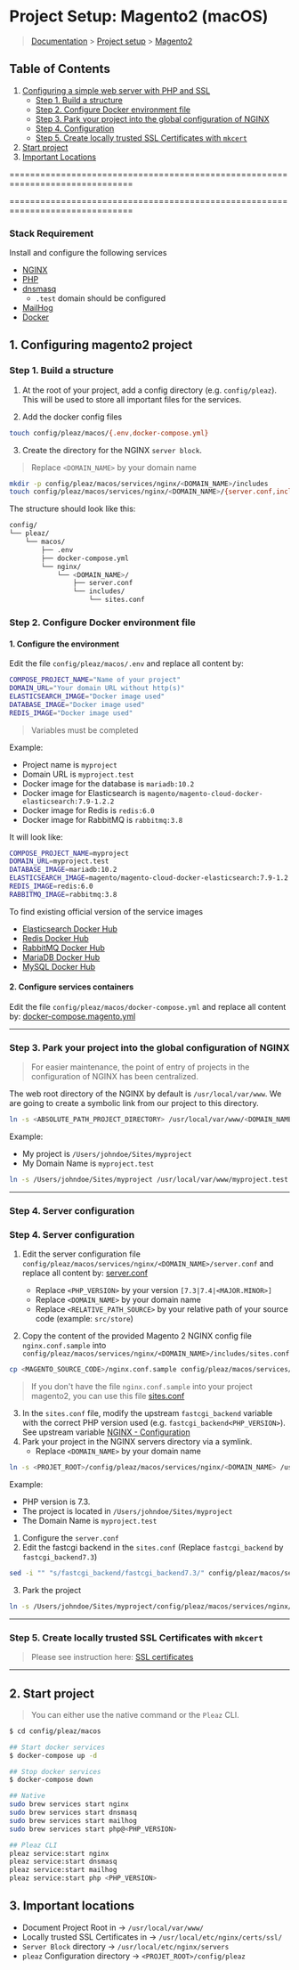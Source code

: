 # Project Setup: Magento2 (macOS)

> [Documentation](../../../../readme.md) > [Project setup](../../../readme.md) > [Magento2](magento2.md)

## Table of Contents
1. [Configuring a simple web server with PHP and SSL](#markdown-header-1-configuring-a-simple-web-server-with-php-fpm-and-ssl)
    * [Step 1. Build a structure](#markdown-header-step-1-build-a-structure)
    * [Step 2. Configure Docker environment file](#markdown-header-step-2-configure-docker-environment-file)
    * [Step 3. Park your project into the global configuration of NGINX](#markdown-header-step-3-park-your-project-into-global-configuration-of-nginx)
    * [Step 4. Configuration](#markdown-header-step-4-configuration)
    * [Step 5. Create locally trusted SSL Certificates with `mkcert`](#markdown-header-step-5-create-locally-trusted-ssl-certificates-with-mkcert)
2. [Start project](#markdown-header-2-start-project)
3. [Important Locations](#markdown-header-3-important-locations)

==============================================================================

==============================================================================

### Stack Requirement
Install and configure the following services

- [NGINX](../../../../installation/macos/nginx.md)
- [PHP](../../../../installation/macos/php.md)
- [dnsmasq](../../../../installation/macos/dnsmasq.md)
  - `.test` domain should be configured
- [MailHog](../../../../installation/macos/mailhog.md)
- [Docker](../../../../installation/macos/docker.md)

## 1. Configuring magento2 project

### Step 1. Build a structure

1. At the root of your project, add a config directory (e.g. `config/pleaz`). This will be used to store all important files for the services.

2. Add the docker config files
```bash
touch config/pleaz/macos/{.env,docker-compose.yml}
```

3. Create the directory for the NGINX `server block`.

> Replace `<DOMAIN_NAME>` by your domain name

```bash
mkdir -p config/pleaz/macos/services/nginx/<DOMAIN_NAME>/includes
touch config/pleaz/macos/services/nginx/<DOMAIN_NAME>/{server.conf,includes/sites.conf}
```

The structure should look like this:
```bash
config/
└── pleaz/
    └── macos/
        ├── .env
      	├── docker-compose.yml
        └── nginx/
            └── <DOMAIN_NAME>/
                ├── server.conf
                └── includes/
                    └── sites.conf
```

### Step 2. Configure Docker environment file

#### 1. Configure the environment

Edit the file `config/pleaz/macos/.env` and replace all content by:

```bash
COMPOSE_PROJECT_NAME="Name of your project"
DOMAIN_URL="Your domain URL without http(s)"
ELASTICSEARCH_IMAGE="Docker image used"
DATABASE_IMAGE="Docker image used"
REDIS_IMAGE="Docker image used"
```

> Variables must be completed


Example:
- Project name is `myproject`
- Domain URL is `myproject.test`
- Docker image for the database is `mariadb:10.2`
- Docker image for Elasticsearch is `magento/magento-cloud-docker-elasticsearch:7.9-1.2.2`
- Docker image for Redis is `redis:6.0`
- Docker image for RabbitMQ is `rabbitmq:3.8`

It will look like:

```bash
COMPOSE_PROJECT_NAME=myproject
DOMAIN_URL=myproject.test
DATABASE_IMAGE=mariadb:10.2
ELASTICSEARCH_IMAGE=magento/magento-cloud-docker-elasticsearch:7.9-1.2.2
REDIS_IMAGE=redis:6.0
RABBITMQ_IMAGE=rabbitmq:3.8
```

To find existing official version of the service images

- [Elasticsearch Docker Hub](https://hub.docker.com/r/magento/magento-cloud-docker-elasticsearch/tags?page=1&ordering=last_updated)
- [Redis Docker Hub](https://hub.docker.com/_/redis?tab=tags&page=1&ordering=last_updated)
- [RabbitMQ Docker Hub](https://hub.docker.com/_/rabbitmq?tab=tags&page=1&ordering=last_updated)
- [MariaDB Docker Hub](https://hub.docker.com/_/mariadb?tab=tags&page=1&ordering=last_updated)
- [MySQL Docker Hub](https://hub.docker.com/_/mysql?tab=tags&page=1&ordering=last_updated)


#### 2. Configure services containers

Edit the file `config/pleaz/macos/docker-compose.yml` and replace all content by: [docker-compose.magento.yml](../../../../stubs/docker/macos/docker-compose.magento.yml)

---

### Step 3. Park your project into the global configuration of NGINX

> For easier maintenance, the point of entry of projects in the configuration of NGINX has been centralized.

The web root directory of the NGINX by default is `/usr/local/var/www`. We are going to create a symbolic link from our project to this directory.

```bash
ln -s <ABSOLUTE_PATH_PROJECT_DIRECTORY> /usr/local/var/www/<DOMAIN_NAME>
```

Example:
- My project is `/Users/johndoe/Sites/myproject`
- My Domain Name is `myproject.test`

```bash
ln -s /Users/johndoe/Sites/myproject /usr/local/var/www/myproject.test
```

---

### Step 4. Server configuration

### Step 4. Server configuration

1. Edit the server configuration file `config/pleaz/macos/services/nginx/<DOMAIN_NAME>/server.conf` and replace all content by: [server.conf](../../../../stubs/nginx/context/servers/default/server.conf)

	- Replace `<PHP_VERSION>` by your version `[7.3|7.4|<MAJOR.MINOR>]`
	- Replace `<DOMAIN_NAME>` by your domain name
	- Replace `<RELATIVE_PATH_SOURCE>` by your relative path of your source code (example: `src/store`)
2. Copy the content of the provided Magento 2 NGINX config file `nginx.conf.sample` into `config/pleaz/macos/services/nginx/<DOMAIN_NAME>/includes/sites.conf`
```bash
cp <MAGENTO_SOURCE_CODE>/nginx.conf.sample config/pleaz/macos/services/nginx/<DOMAIN_NAME>/includes/sites.conf
```
> If you don't have the file `nginx.conf.sample` into your project magento2, you can use this file [sites.conf](../../../../stubs/nginx/context/servers/magento2/includes/sites.conf)

3. In the `sites.conf` file, modify the upstream `fastcgi_backend` variable with the correct PHP version used (e.g. `fastcgi_backend<PHP_VERSION>`). See upstream variable [NGINX - Configuration](../../../../configuration/services/nginx.md)
4. Park your project in the NGINX servers directory via a symlink.
	- Replace `<DOMAIN_NAME>` by your domain name

```bash
ln -s <PROJET_ROOT>/config/pleaz/macos/services/nginx/<DOMAIN_NAME> /usr/local/etc/nginx/servers/
```

Example:

- PHP version is 7.3.
- The project is located in `/Users/johndoe/Sites/myproject`
- The Domain Name is `myproject.test`

1. Configure the `server.conf`
2. Edit the fastcgi backend in the `sites.conf` (Replace `fastcgi_backend` by `fastcgi_backend7.3`)

```bash
sed -i "" "s/fastcgi_backend/fastcgi_backend7.3/" config/pleaz/macos/services/nginx/<DOMAIN_NAME>/includes/sites.conf
```
3. Park the project
```bash
ln -s /Users/johndoe/Sites/myproject/config/pleaz/macos/services/nginx/myproject.test /usr/local/etc/nginx/servers/
```

---

### Step 5. Create locally trusted SSL Certificates with `mkcert`

> Please see instruction here: [SSL certificates](../../../../procedure/ssl-certificates.md)

---

## 2. Start project

> You can either use the native command or the `Pleaz` CLI.

```bash
$ cd config/pleaz/macos

## Start docker services
$ docker-compose up -d

## Stop docker services
$ docker-compose down

## Native
sudo brew services start nginx
sudo brew services start dnsmasq
sudo brew services start mailhog
sudo brew services start php@<PHP_VERSION>

## Pleaz CLI
pleaz service:start nginx
pleaz service:start dnsmasq
pleaz service:start mailhog
pleaz service:start php <PHP_VERSION>
```

## 3. Important locations

* Document Project Root in -> `/usr/local/var/www/`
* Locally trusted SSL Certificates in -> `/usr/local/etc/nginx/certs/ssl/`
* `Server Block` directory -> `/usr/local/etc/nginx/servers`
* `pleaz` Configuration directory -> `<PROJET_ROOT>/config/pleaz`
